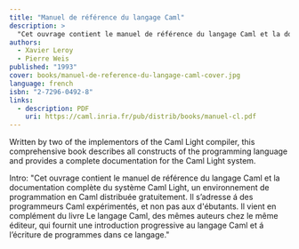 ```yaml
---
title: "Manuel de référence du langage Caml"
description: >
  "Cet ouvrage contient le manuel de référence du langage Caml et la documentation complète du système Caml Light, un environnement de programmation en Caml distribuée gratuitement. Il s’adresse á des programmeurs Caml expérimentés, et non pas aux d'ébutants. Il vient en complément du livre Le langage Caml, des mêmes auteurs chez le même éditeur, qui fournit une introduction progressive au langage Caml et á l’écriture de programmes dans ce langage."
authors:
  - Xavier Leroy
  - Pierre Weis
published: "1993"
cover: books/manuel-de-reference-du-langage-caml-cover.jpg
language: french
isbn: "2-7296-0492-8"
links:
  - description: PDF
    uri: https://caml.inria.fr/pub/distrib/books/manuel-cl.pdf
---
```


Written by two of the implementors of the Caml Light compiler, this
comprehensive book describes all constructs of the programming language
and provides a complete documentation for the Caml Light system.

Intro:  "Cet ouvrage contient le manuel de référence du langage Caml et la documentation complète du système Caml Light, un environnement de programmation en Caml distribuée gratuitement. Il s’adresse á des programmeurs Caml expérimentés, et non pas aux d'ébutants. Il vient en complément du livre Le langage Caml, des mêmes auteurs chez le même éditeur, qui fournit une introduction progressive au langage Caml et á l’écriture de programmes dans ce langage."
